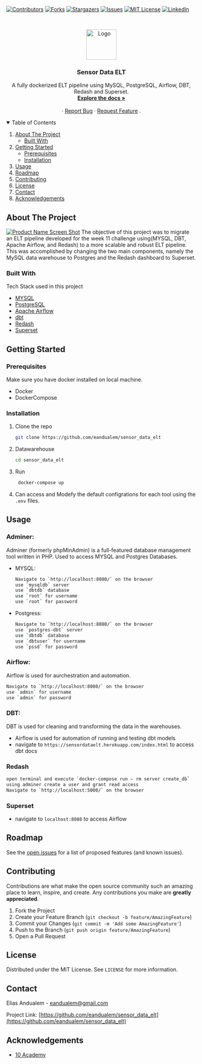 [![Contributors][contributors-shield]][contributors-url]
[![Forks][forks-shield]][forks-url]
[![Stargazers][stars-shield]][stars-url]
[![Issues][issues-shield]][issues-url]
[![MIT License][license-shield]][license-url]
[![LinkedIn][linkedin-shield]][linkedin-url]



<!-- PROJECT LOGO -->
<br />
<p align="center">
  <a href="https://github.com/eandualem/sensor_data_elt">
    <img src="images/logo.png" alt="Logo" width="80" height="80">
  </a>

  <h3 align="center">Sensor Data ELT</h3>

  <p align="center">
    A fully dockerized ELT pipeline using MySQL, PostgreSQL, Airflow, DBT, Redash and Superset.
    <br />
    <a href="https://sensordataelt.herokuapp.com/index.html"><strong>Explore the docs »</strong><a>
    <br />
    <br />
    ·
    <a href="https://github.com/eandualem/sensor_data_elt/issues">Report Bug</a>
    ·
    <a href="https://github.com/eandualem/sensor_data_elt/issues">Request Feature</a>
    .
  </p>
</p>



<!-- TABLE OF CONTENTS -->
<details open="open">
  <summary>Table of Contents</summary>
  <ol>
    <li>
      <a href="#about-the-project">About The Project</a>
      <ul>
        <li><a href="#built-with">Built With</a></li>
      </ul>
    </li>
    <li>
      <a href="#getting-started">Getting Started</a>
      <ul>
        <li><a href="#prerequisites">Prerequisites</a></li>
        <li><a href="#installation">Installation</a></li>
      </ul>
    </li>
    <li><a href="#usage">Usage</a></li>
    <li><a href="#roadmap">Roadmap</a></li>
    <li><a href="#contributing">Contributing</a></li>
    <li><a href="#license">License</a></li>
    <li><a href="#contact">Contact</a></li>
    <li><a href="#acknowledgements">Acknowledgements</a></li>
  </ol>
</details>



<!-- ABOUT THE PROJECT -->
## About The Project

[![Product Name Screen Shot][product-screenshot]](https://example.com)
The objective of this project was to migrate an ELT pipeline developed for the week 11 challenge using(MYSQL, DBT, Apache Airflow, and Redash) to a more scalable and robust ELT pipeline. This was accomplished by changing the two main components, namely the MySQL data warehouse to Postgres and the Redash dashboard to Superset.

### Built With

Tech Stack used in this project
* [MYSQL](https://getbootstrap.com)
* [PostgreSQL](https://www.postgresql.org/)
* [Apache Airflow](https://jquery.com)
* [dbt](https://laravel.com)
* [Redash](https://laravel.com)
* [Superset](https://superset.apache.org/)



<!-- GETTING STARTED -->
## Getting Started

### Prerequisites

Make sure you have docker installed on local machine.
* Docker
* DockerCompose
  
### Installation

1. Clone the repo
   ```sh
   git clone https://github.com/eandualem/sensor_data_elt
   ```
2. Datawarehouse
   ```sh
   cd sensor_data_elt
   ```
3. Run
   ```sh
    docker-compose up
   ```
4. Can access and Modefy the default configrations for each tool using the `.env` files.


<!-- USAGE EXAMPLES -->
## Usage

### Adminer: 
Adminer (formerly phpMinAdmin) is a full-featured database management tool written in PHP. Used to access MYSQL and Postgres Databases.
- MYSQL:
   ```sh
   Navigate to `http://localhost:8080/` on the browser
   use `mysqldb` server
   use `dbtdb` database
   use `root` for username
   use `root` for password
   ```
- Postgress:
   ```sh
   Navigate to `http://localhost:8080/` on the browser
   use `postgres-dbt` server
   use `dbtdb` database
   use `dbtuser` for username
   use `pssd` for password
   ```
### Airflow: 
  Airflow is used for aurchestration and automation.
   ```sh
   Navigate to `http://localhost:8080/` on the browser
   use `admin` for username
   use `admin` for password
   ```
### DBT:
DBT is used for cleaning and transforming the data in the warehouses. 
- Airflow is used for automation of running and testing dbt models
- navigate to `https://sensordataelt.herokuapp.com/index.html` to access dbt docs

### Redash
   ```sh
   open terminal and execute `docker-compose run — rm server create_db`
   using adminer create a user and grant read access
   Navigate to `http://localhost:5000/` on the browser
   ```
### Superset
- navigate to `localhost:8088` to access Airflow 


<!-- ROADMAP -->
## Roadmap

See the [open issues](https://github.com/eandualem/sensor_data_elt/issues) for a list of proposed features (and known issues).



<!-- CONTRIBUTING -->
## Contributing

Contributions are what make the open source community such an amazing place to learn, inspire, and create. Any contributions you make are **greatly appreciated**.

1. Fork the Project
2. Create your Feature Branch (`git checkout -b feature/AmazingFeature`)
3. Commit your Changes (`git commit -m 'Add some AmazingFeature'`)
4. Push to the Branch (`git push origin feature/AmazingFeature`)
5. Open a Pull Request



<!-- LICENSE -->
## License

Distributed under the MIT License. See `LICENSE` for more information.



<!-- CONTACT -->
## Contact

Elias Andualem - eandualem@gmail.com

Project Link: [https://github.com/eandualem/sensor_data_elt](https://github.com/eandualem/sensor_data_elt)



<!-- ACKNOWLEDGEMENTS -->
## Acknowledgements
* [10 Academy](https://www.10academy.org/)



<!-- MARKDOWN LINKS & IMAGES -->
<!-- https://www.markdownguide.org/basic-syntax/#reference-style-links -->
[contributors-shield]: https://img.shields.io/github/contributors/eandualem/sensor_data_elt.svg?style=for-the-badge
[contributors-url]: https://github.com/eandualem/sensor_data_elt/graphs/contributors
[forks-shield]: https://img.shields.io/github/forks/eandualem/sensor_data_elt.svg?style=for-the-badge
[forks-url]: https://github.com/eandualem/sensor_data_elt/network/members
[stars-shield]: https://img.shields.io/github/stars/eandualem/sensor_data_elt.svg?style=for-the-badge
[stars-url]: https://github.com/eandualem/sensor_data_elt/stargazers
[issues-shield]: https://img.shields.io/github/issues/eandualem/sensor_data_elt.svg?style=for-the-badge
[issues-url]: https://github.com/eandualem/sensor_data_elt/issues
[license-shield]: https://img.shields.io/github/license/eandualem/sensor_data_elt.svg?style=for-the-badge
[license-url]: https://github.com/eandualem/sensor_data_elt/blob/master/LICENSE.txt
[linkedin-shield]: https://img.shields.io/badge/-LinkedIn-black.svg?style=for-the-badge&logo=linkedin&colorB=555
[linkedin-url]: https://www.linkedin.com/in/elias-andualem-94a9a7195/
[product-screenshot]: images/architecture.png


